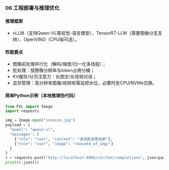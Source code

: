 ### 06 工程部署与推理优化

#### 推理框架
- vLLM（支持Qwen-VL等视觉-语言模型）、TensorRT-LLM（需要图像分支支持）、OpenVINO（CPU端可选）。

#### 性能要点
- 图像前处理并行化（解码/缩放/归一化多线程）；
- 批处理：按图像分辨率与token占用分桶；
- KV缓存/分页注意力：长图文/长视频对话；
- 显存管理：高分辨率图像/视频帧需监控水位，必要时走CPU/NVMe交换。

#### 简单Python示例（本地推理伪代码）
```python
from PIL import Image
import requests

img = Image.open("invoice.jpg")
payload = {
  "model": "qwen2-vl",
  "messages": [
    {"role": "user", "content": "请读取发票金额"},
    {"role": "user", "image": "<base64_of_img>"}
  ]
}
r = requests.post("http://localhost:8000/v1/chat/completions", json=payload)
print(r.json())
```


